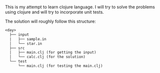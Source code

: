 This is my attempt to learn clojure language. I will try to solve the problems using clojure and will try to incorporate unit tests.

The solution will roughly follow this structure:

```txt
<day>
  ├── input
  |   ├── sample.in
  │   └── star.in
  ├── src
  |   ├── main.clj (for getting the input)
  │   └── calc.clj (for the solution)
  └── test
      └── main.clj (for testing the main.clj)
```
